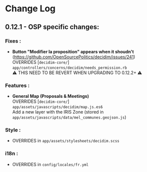 # Change Log

## 0.12.1 - OSP specific changes:

### Fixes :

- **Button "Modifier la proposition" appears when it shoudn't**  
(https://github.com/OpenSourcePolitics/decidim/issues/241)  
OVERRIDES [`decidim-core/`] `app/controllers/concerns/decidim/needs_permission.rb`  
:warning: THIS NEED TO BE REVERT WHEN UPGRADING TO 0.12.2+ :warning:

### Features :

- **General Map (Proposals & Meetings)**  
OVERRIDES [`decidim-core/`] `app/assets/javascripts/decidim/map.js.es6`  
Add a new layer with the IRIS Zone (stored in `app/assets/javascripts/data/mel_communes.geojson.js`)

### Style :

- OVERRIDES in `app/assets/stylesheets/decidim.scss`

### i18n :

- OVERRIDES in `config/locales/fr.yml`
